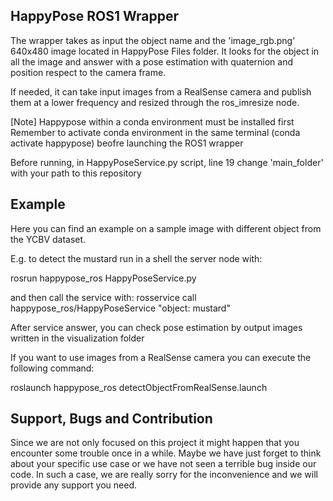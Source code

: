 ## HappyPose ROS1 Wrapper
The wrapper takes as input the object name and the 'image_rgb.png' 640x480 image located in HappyPose Files folder.
It looks for the object in all the image and answer with a pose estimation with quaternion and position respect to the camera frame.

If needed, it can take input images from a RealSense camera and publish them at a lower frequency and resized through the ros_imresize node.

[Note]
Happypose within a conda environment must be installed first
Remember to activate conda environment in the same terminal (conda activate happypose) beofre launching the ROS1 wrapper

Before running, in HappyPoseService.py script, line 19 change 'main_folder' with your path to this repository

## Example
Here you can find an example on a sample image with different object from the YCBV dataset.

E.g. to detect the mustard run in a shell the server node with:

rosrun happypose_ros HappyPoseService.py

and then call the service with:
rosservice call happypose_ros/HappyPoseService "object: mustard"

After service answer, you can check pose estimation by output images written in the visualization folder 

If you want to use images from a RealSense camera you can execute the following command:

roslaunch happypose_ros detectObjectFromRealSense.launch

## Support, Bugs and Contribution
Since we are not only focused on this project it might happen that you encounter some trouble once in a while. Maybe we have just forget to think about your specific use case or we have not seen a terrible bug inside our code. In such a case, we are really sorry for the inconvenience and we will provide any support you need.
